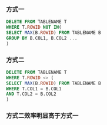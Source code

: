 ### 方式一
```sql
DELETE FROM TABLENAME T 
WHERE T.ROWID NOT IN(
SELECT MAX(B.ROWID) FROM TABLENAME B 
GROUP BY B.COL1, B.COL2 ...
)
```
### 方式二
```sql
DELETE FROM TABLENAME T
WHERE T.ROWID <> (
SELECT MAX(B.ROWID) FROM TABLENAME B 
WHERE T.COL1 = B.COL1 
AND T.COL2 = B.COL2
)
```
### 方式二效率明显高于方式一